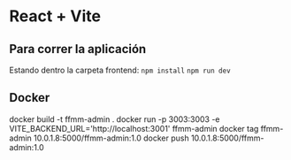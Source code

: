 # React + Vite

## Para correr la aplicación 
Estando dentro la carpeta frontend:
```npm install```
```npm run dev```


## Docker
docker build -t ffmm-admin .
docker run -p 3003:3003 -e VITE_BACKEND_URL='http://localhost:3001' ffmm-admin
docker tag ffmm-admin 10.0.1.8:5000/ffmm-admin:1.0
docker push 10.0.1.8:5000/ffmm-admin:1.0

